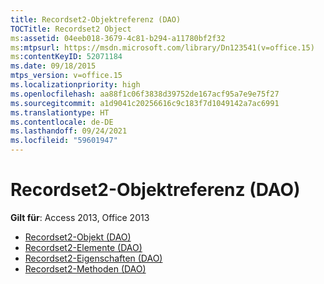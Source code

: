 ```yaml
---
title: Recordset2-Objektreferenz (DAO)
TOCTitle: Recordset2 Object
ms:assetid: 04eeb018-3679-4c81-b294-a11780bf2f32
ms:mtpsurl: https://msdn.microsoft.com/library/Dn123541(v=office.15)
ms:contentKeyID: 52071184
ms.date: 09/18/2015
mtps_version: v=office.15
ms.localizationpriority: high
ms.openlocfilehash: aa88f1c06f3838d39752de167acf95a7e9e75f27
ms.sourcegitcommit: a1d9041c20256616c9c183f7d1049142a7ac6991
ms.translationtype: HT
ms.contentlocale: de-DE
ms.lasthandoff: 09/24/2021
ms.locfileid: "59601947"
---
```

# <a name="recordset2-object-reference-dao"></a>Recordset2-Objektreferenz (DAO)

**Gilt für**: Access 2013, Office 2013

- [Recordset2-Objekt (DAO)](recordset2-object-dao.md)
- [Recordset2-Elemente (DAO)](recordset2-members-dao.md)
- [Recordset2-Eigenschaften (DAO)](recordset2-properties-dao.md)
- [Recordset2-Methoden (DAO)](recordset2-methods-dao.md)

